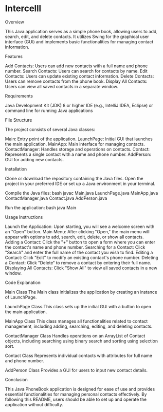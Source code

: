 # Intercelll

Overview

This Java application serves as a simple phone book, allowing users to add, search, edit, and delete contacts. It utilizes Swing for the graphical user interface (GUI) and implements basic functionalities for managing contact information.

Features

Add Contacts: Users can add new contacts with a full name and phone number.
Search Contacts: Users can search for contacts by name.
Edit Contacts: Users can update existing contact information.
Delete Contacts: Users can remove contacts from the phone book.
Display All Contacts: Users can view all saved contacts in a separate window.

Requirements

Java Development Kit (JDK) 8 or higher
IDE (e.g., IntelliJ IDEA, Eclipse) or command line for running Java applications

File Structure

The project consists of several Java classes:

Main: Entry point of the application.
LaunchPage: Initial GUI that launches the main application.
MainApp: Main interface for managing contacts.
ContactManager: Handles storage and operations on contacts.
Contact: Represents a single contact with a name and phone number.
AddPerson: GUI for adding new contacts.

Installation

Clone or download the repository containing the Java files.
Open the project in your preferred IDE or set up a Java environment in your terminal.

Compile the Java files:
bash
javac Main.java LaunchPage.java MainApp.java ContactManager.java Contact.java AddPerson.java

Run the application:
bash
java Main

Usage Instructions

Launch the Application: Upon starting, you will see a welcome screen with an "Open" button.
Main Menu: After clicking "Open," the main menu will appear with options to add, search, edit, delete, or show all contacts.
Adding a Contact: Click the "+" button to open a form where you can enter the contact's name and phone number.
Searching for a Contact: Click "Search" and enter the full name of the contact you wish to find.
Editing a Contact: Click "Edit" to modify an existing contact's phone number.
Deleting a Contact: Click "Delete" to remove a contact by entering their full name.
Displaying All Contacts: Click "Show All" to view all saved contacts in a new window.

Code Explanation

Main Class
The Main class initializes the application by creating an instance of LaunchPage.

LaunchPage Class
This class sets up the initial GUI with a button to open the main application.

MainApp Class
This class manages all functionalities related to contact management, including adding, searching, editing, and deleting contacts.

ContactManager Class
Handles operations on an ArrayList of Contact objects, including searching using binary search and sorting using selection sort.

Contact Class
Represents individual contacts with attributes for full name and phone number.

AddPerson Class
Provides a GUI for users to input new contact details.

Conclusion

This Java PhoneBook application is designed for ease of use and provides essential functionalities for managing personal contacts effectively. By following this README, users should be able to set up and operate the application without difficulty.
